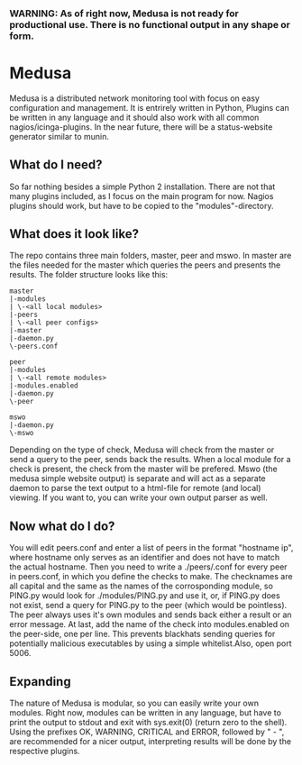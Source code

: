 ### WARNING: As of right now, Medusa is not ready for productional use. There is no functional output in any shape or form.

# Medusa

Medusa is a distributed network monitoring tool with focus on easy configuration and management. It is entrirely written in Python, Plugins can be written in any language and it should also work with all common nagios/icinga-plugins. In the near future, there will be a status-website generator similar to munin.

## What do I need?

So far nothing besides a simple Python 2 installation. There are not that many plugins included, as I focus on the main program for now. Nagios plugins should work, but have to be copied to the "modules"-directory.

## What does it look like?

The repo contains three main folders, master, peer and mswo. In master are the files needed for the master which queries the peers and presents the results. The folder structure looks like this:

    master
    |-modules
    | \-<all local modules>
    |-peers
    | \-<all peer configs>
    |-master
    |-daemon.py
    \-peers.conf

    peer
    |-modules
    | \-<all remote modules>
    |-modules.enabled
    |-daemon.py
    \-peer
    
    mswo
    |-daemon.py
    \-mswo

Depending on the type of check, Medusa will check from the master or send a query to the peer, sends back the results. When a local module for a check is present, the check from the master will be prefered. Mswo (the medusa simple website output) is separate and will act as a separate daemon to parse the text output to a html-file for remote (and local) viewing. If you want to, you can write your own output parser as well.

## Now what do I do?

You will edit peers.conf and enter a list of peers in the format "hostname ip", where hostname only serves as an identifier and does not have to match the actual hostname.
Then you need to write a ./peers/<hostname>.conf for every peer in peers.conf, in which you define the checks to make. The checknames are all capital and the same as the names of the corrosponding module, so PING.py would look for ./modules/PING.py and use it, or, if PING.py does not exist, send a query for PING.py to the peer (which would be pointless). The peer always uses it's own modules and sends back either a result or an error message.
At last, add the name of the check into modules.enabled on the peer-side, one per line. This prevents blackhats sending queries for potentially malicious executables by using a simple whitelist.Also, open port 5006.

## Expanding

The nature of Medusa is modular, so you can easily write your own modules. Right now, modules can be written in any language, but have to print the output to stdout and exit with sys.exit(0) (return zero to the shell). Using the prefixes OK, WARNING, CRITICAL and ERROR, followed by " - ", are recommended for a nicer output, interpreting results will be done by the respective plugins.
